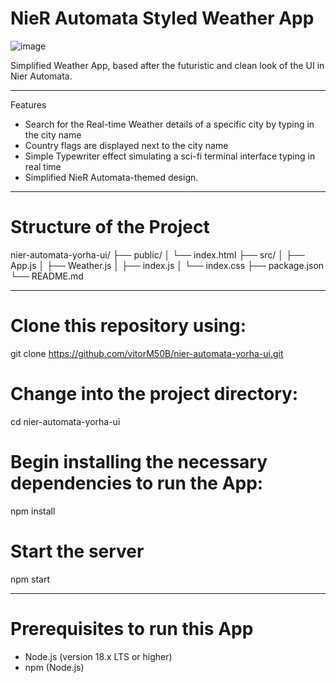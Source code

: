 #  NieR Automata Styled Weather App

![image](https://github.com/user-attachments/assets/5067287c-aea2-450f-81af-28f02399ba8d)



Simplified Weather App, based after the futuristic and clean look of the UI in Nier Automata.

---

Features

-  Search for the Real-time Weather details of a specific city by typing in the city name
-  Country flags are displayed next to the city name
-  Simple Typewriter effect simulating a sci-fi terminal interface typing in real time
-  Simplified NieR Automata-themed design.

---


# Structure of the Project

nier-automata-yorha-ui/ ├── public/ │ └── index.html ├── src/ │ ├── App.js │ ├── Weather.js │ ├── index.js │ └── index.css ├── package.json └── README.md

---

# Clone this repository using:
git clone https://github.com/vitorM50B/nier-automata-yorha-ui.git

# Change into the project directory:
cd nier-automata-yorha-ui

# Begin installing the necessary dependencies to run the App:
npm install

# Start the server
npm start

---

# Prerequisites to run this App
- Node.js (version 18.x LTS or higher)
- npm (Node.js)
